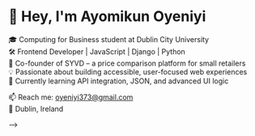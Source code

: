 # 👋 Hey, I'm Ayomikun Oyeniyi

🎓 Computing for Business student at Dublin City University  
🛠️ Frontend Developer | JavaScript | Django | Python  
🚀 Co-founder of SYVD – a price comparison platform for small retailers  
💡 Passionate about building accessible, user-focused web experiences  
🌱 Currently learning API integration, JSON, and advanced UI logic  

📫 Reach me: oyeniyi373@gmail.com  
📍 Dublin, Ireland

-->
